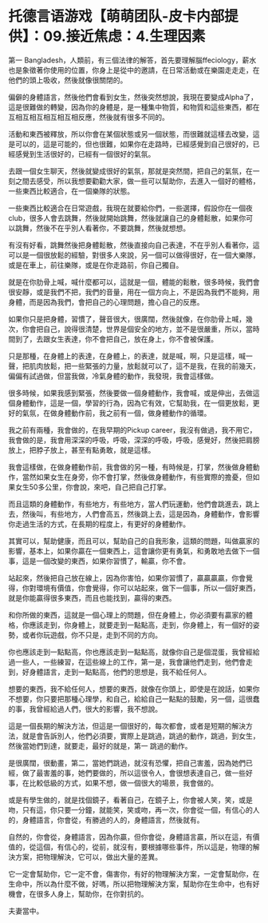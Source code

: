 # 托德言语游戏【萌萌团队-皮卡内部提供】：09.接近焦虑：4.生理因素

第一 Bangladesh，人類前，有三個法律的解答，首先要理解腦ffeciology，薪水也是象徵著你使用的位置，你身上是從中的邀請，在日常活動或在樂園走走走，在他們的頭上吸收，然後就像很關閉的。

偏僻的身體語言，然後他們會看到女生，然後突然想說，我現在要變成Alpha了，這是很難做的轉變，因為你的身體是，是一種集中物質，和物質和這些東西，都在互相互相互相互相互相反應，然後就有很多不同的。

活動和東西被釋放，所以你會在某個狀態或另一個狀態，而很難就這樣去改變，這是可以的，這是可能的，但也很難，如果你在走路時，已經感覺到自己很好的，已經感覺到生活很好的，已經有一個很好的氣氛。

去跟一個女生聊天，然後就變成很好的氣氛，那就是突然間，把自己的氣氛，在一刻之間去感受，所以我想要勸勸大家，做一些可以幫助你，去進入一個好的體格，一些東西比較適合，在一個樂隊的狀態。

一些東西比較適合在日常遊戲，我現在就要給你們，一些選擇，假設你在一個夜club，很多人會去跳舞，然後就開始跳舞，然後就讓自己的身體鬆散，如果你可以跳舞，然後不在乎別人看著你，不要跳舞，然後就想想。

有沒有好看，跳舞然後把身體鬆散，然後直接向自己表達，不在乎別人看著你，這可以是一個很放鬆的經驗，對很多人來說，另一個可以做得很好，在一個大樂隊，或是在車上，前往樂隊，或是在你走路前，你自己獨自。

就是在你肋骨上喊，喊什麼都可以，這就是一個，體能的鬆散，很多時候，我們會很安靜，或是我們不把，我們的音量，用在一個方向上，不是因為我們不能夠，用身體，而是因為我們，會把自己的心理問題，擔心自己的反應。

如果你只是把身體，習慣了，聲音很大，很廣闊，然後就像，在你肋骨上喊，幾次，你會把自己，說得很清楚，世界是個安全的地方，並不是很嚴重，所以，當時間到了，去跟女生表達，你不會把自己，放在身上，你不會被保護。

只是那種，在身體上的表達，在身體上，的表達，就是喊，啊，只是這樣，喊一聲，把肌肉放鬆，把一些緊張的力量，放鬆就可以了，這不是我，在我的前幾天，偏偏有試過做，但當我做，冷氣身體的動作，我發現，我會這樣做。

很多時候，如果我感到緊張，然後要做一個身體動作，我會喊，或是伸出，去做這個身體動作，這是一個，學習的行為，因為它有效，它幫助我，在一個更放鬆，更好的氣氛，在做身體動作前，我之前有一個，做身體動作的循環。

我之前有兩種，我會做的，在我早期的Pickup career，我沒有做過，我不用它，我會做的是，我會用深深的呼吸，呼吸，深深的呼吸，呼吸，感覺好，然後把肩膀放上，把脖子放上，甚至有點勇敢，就是這樣。

我會這樣做，在做身體動作前，我會做的另一種，有時候是，打掌，然後做身體動作，當然如果女生在身旁，你不會打掌，然後做身體動作，有些實際的擔憂，但如果女生50多公里，你會說，來吧，自己把自己打掌。

而且這類的身體動作，有些地方，有些地方，當人們玩運動，他們會跳進去，跳上去，然後叫，有些地方，人們會高五，然後跳上去，這是因為，身體動作，會影響你走過生活的方式，在長期的程度上，有更好的身體動作。

其實可以，幫助健康，而且可以，幫助自己的自我形象，這類的問題，叫做贏家的影響，基本上，如果你贏在一個東西上，這會讓你更有勇氣，和勇敢地去做下一個事，這是一個改變的東西，如果你習慣了，輸贏，你不會。

站起來，然後把自己放在線上，因為你害怕，如果你習慣了，贏贏贏贏，你會覺得，你對環境有價值，你會覺得，你可以站起來，做下一個事，所以一個好東西，就是你能贏得很多東西，而且也能找到，贏得的東西。

和你所做的東西，這就是一個心理上的問題，但在身體上，你必須要有贏家的體格，你應該走到，你身體上，就要走到一點點高，走到，你身體上，有一個好的姿勢，或者你玩遊戲，你不只是，走到不同的方向。

你也應該走到一點點高，你也應該走到一點點高，就像你自己是個混蛋，我曾經給過一些人，一些練習，在這些線上的工作，第一是，我會讓他們走到，他們會走到，好身體語言，走到一點點高，他們的思想是，我不給任何人。

想要的東西，我不給任何人，想要的東西，就像在你頭上，即使是在說話，如果你不想要，你只要把那種心理學，和自己，給給自己一點點的鼓勵，另一個，這很蠢的事，我曾經給過人們，很大的影響，我不想說。

這是一個長期的解決方法，但這是一個很好的，每次都會，或者是短期的解決方法，就是會告訴別人，他們必須要，實際上是跳過，跳過的動作，跳過，到女生，然後當她們到達，就要走，最好的就是，第一 跳過的動作。

是很廣闊，很動畫，第二，當她們跳過，就沒有恐懼，把自己害羞，因為她們已經，做了最害羞的事，她們要做的，所以這很令人，會很想表達自己，做一些好事，在比較低級的方式，如果不想，做一個很大的場景，我會做的。

或是有學生做的，就是找個鏡子，看著自己，在鏡子上，你會被人笑，笑，或是吻，只有這，你只要一分鐘，就能笑，笑或吻，再一次，你會從一個，有信心的人的，身體語言，你會從，有勝過的人的，身體語言，然後就有。

自然的，你會從，身體語言，因為你贏，但你會從，身體語言贏，所以在這，有價值的，從這個，有信心的，從前，就沒有，要根據哪些事件，所以這是，物理的解決方案，把物理解決，它可以，做出大量的差異。

它一定會幫助你，它一定不會，傷害你，有好的物理解決方案，一定會幫助你，在生命中，所以為什麼不做，好嗎，所以把物理解決方案，幫助你在生命中，也有好機會，在很多人身上，幫助你，在你對抗的。

夫妻當中。